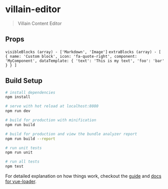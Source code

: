 # villain-editor

> Villain Content Editor

## Props

`visibleBlocks (array) - ['Markdown', 'Image']`
`extraBlocks (array) - [
  {
    name: 'Custom block',
    icon: 'fa-quote-right',
    component: 'MyComponent',
    dataTemplate: {
      'text': 'This is my text',
      'foo': 'bar'
    }
  }
]`

## Build Setup

``` bash
# install dependencies
npm install

# serve with hot reload at localhost:8080
npm run dev

# build for production with minification
npm run build

# build for production and view the bundle analyzer report
npm run build --report

# run unit tests
npm run unit

# run all tests
npm test
```

For detailed explanation on how things work, checkout the [guide](http://vuejs-templates.github.io/webpack/) and [docs for vue-loader](http://vuejs.github.io/vue-loader).
